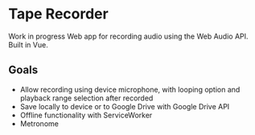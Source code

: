 Tape Recorder
=============
Work in progress Web app for recording audio using the Web Audio API. Built in Vue.

Goals
-----
+ Allow recording using device microphone, with looping option and playback range selection after recorded
+ Save locally to device or to Google Drive with Google Drive API
+ Offline functionality with ServiceWorker
+ Metronome
